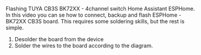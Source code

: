 Flashing TUYA CB3S BK72XX - 4channel switch Home Assistant ESPHome. 
In this video you can se how to connect,  backup and flash ESPHome  - BK72XX CB3S board.
This requires some soldering skills, but the rest is simple.
1. Desolder the board from the device
2. Solder the wires to the board according to the diagram.
